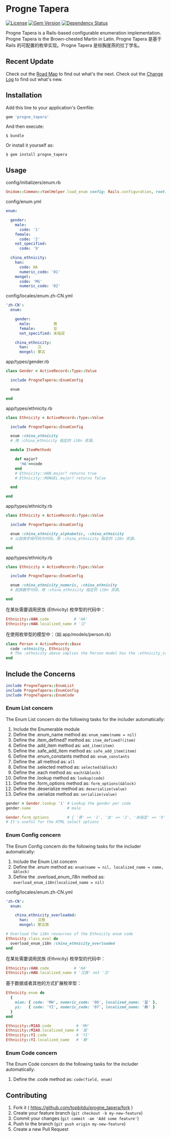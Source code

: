# Progne Tapera

[![License](https://img.shields.io/badge/license-MIT-green.svg)](http://opensource.org/licenses/MIT)
[![Gem Version](https://badge.fury.io/rb/progne_tapera.svg)](https://badge.fury.io/rb/progne_tapera)
[![Dependency Status](https://gemnasium.com/badges/github.com/topbitdu/progne_tapera.svg)](https://gemnasium.com/github.com/topbitdu/progne_tapera)

Progne Tapera is a Rails-based configurable enumeration implementation. Progne Tapera is the Brown-chested Martin in Latin.
Progne Tapera 是基于 Rails 的可配置的枚举实现。Progne Tapera 是棕胸崖燕的拉丁学名。



## Recent Update

Check out the [Road Map](ROADMAP.md) to find out what's the next.
Check out the [Change Log](CHANGELOG.md) to find out what's new.



## Installation

Add this line to your application's Gemfile:

```ruby
gem 'progne_tapera'
```

And then execute:

    $ bundle

Or install it yourself as:

    $ gem install progne_tapera



## Usage

config/initializers/enum.rb

```ruby
Unidom::Common::YamlHelper.load_enum config: Rails.configuration, root: Rails.root
```

config/enum.yml

```yaml
enum:

  gender:
    male:
      code: '1'
    female:
      code: '2'
    not_specified:
      code: '9'

  china_ethnicity:
    han:
      code: HA
      numeric_code: '01'
    mongel:
      code: 'MG'
      numeric_code: '02'
```

config/locales/enum.zh-CN.yml

```yaml
'zh-CN':
  enum:

    gender:
      male:          男
      female:        女
      not_specified: 未指定

    china_ethnicity:
      han:    汉
      mongel: 蒙古
```

app/types/gender.rb

```ruby
class Gender < ActiveRecord::Type::Value

  include ProgneTapera::EnumConfig

  enum

end
```

app/types/ethnicity.rb

```ruby
class Ethnicity < ActiveRecord::Type::Value

  include ProgneTapera::EnumConfig

  enum :china_ethnicity
  # 用 :china_ethnicity 指定的 i18n 资源。

  module ItemMethods

    def major?
      'HA'==code
    end
    # Ethnicity::HAN.major? returns true
    # Ethnicity::MONGEL.major? returns false

  end

end
```

app/types/ethnicity.rb

```ruby
class Ethnicity < ActiveRecord::Type::Value

  include ProgneTapera::EnumConfig

  enum :china_ethnicity_alphabetic, :china_ethnicity
  # 以民族字母代码为代码，用 :china_ethnicity 指定的 i18n 资源。

end
```

app/types/ethnicity.rb

```ruby
class Ethnicity < ActiveRecord::Type::Value

  include ProgneTapera::EnumConfig

  enum :china_ethnicity_numeric, :china_ethnicity
  # 民族数字代码，用 :china_ethnicity 指定的 i18n 资源。

end
```

在某处需要调用民族 (Ethnicity) 枚举型的代码中：

```ruby
Ethnicity::HAN.code           # 'HA'
Ethnicity::HAN.localized_name # '汉'
```

在使用枚举型的模型中：（如 app/models/person.rb）

```ruby
class Person < ActiveRecord::Base
  code :ethnicity, Ethnicity
  # The :ethnicity above implies the Person model has the :ethnicity_code field.
end
```



## Include the Concerns

```ruby
include ProgneTapera::EnumList
include ProgneTapera::EnumConfig
include ProgneTapera::EnumCode
```

### Enum List concern

The Enum List concern do the following tasks for the includer automatically:  
1. Include the Enumerable module  
2. Define the .enum_name method as: ``enum_name(name = nil)``  
3. Define the .item_defined? method as: ``item_defined?(item)``  
4. Define the .add_item method as: ``add_item(item)``  
5. Define the .safe_add_item method as: ``safe_add_item(item)``  
6. Define the .enum_constants method as: ``enum_constants``  
7. Define the .all method as: ``all``  
8. Define the .selected method as: ``selected(&block)``  
9. Define the .each method as: ``each(&block)``  
10. Define the .lookup method as: ``lookup(code)``
11. Define the .form_options method as: ``form_options(&block)``  
12. Define the .deserialize method as: ``deserialize(value)``  
13. Define the .serialize method as: ``serialize(value)``

```ruby
gender = Gender.lookup '1' # Lookup the gender per code
gender.name                # male

Gender.form_options        # { '男' => '1', '女' => '2', '未指定' => '9' }
# It's useful for the HTML select options
```

### Enum Config concern

The Enum Config concern do the following tasks for the includer automatically:  
1. Include the Enum List concern  
2. Define the .enum method as: ``enum(name = nil, localized_name = name, &block)``
3. Define the .overload_enum_i18n method as: ``overload_enum_i18n(localized_name = nil)``

config/locales/enum.zh-CN.yml
```yaml
'zh-CN':
  enum:

    china_ethnicity_overloaded:
      han:    汉族
      mongel: 蒙古族
```

```ruby
# Overload the i18n resources of the Ethnicity enum code
Ethnicity.class_eval do
  overload_enum_i18n :china_ethnicity_overloaded
end
```

在某处需要调用民族 (Ethnicity) 枚举型的代码中：
```ruby
Ethnicity::HAN.code           # 'HA'
Ethnicity::HAN.localized_name # '汉族' not '汉'
```

基于数据或者其他的方式扩展枚举型：
```ruby
Ethnicity.enum do
  {
    miao: { code: 'MH', numeric_code: '06', localized_name: '苗' },
    yi:   { code: 'YI', numeric_code: '07', localized_name: '彝' }
  }
end

Ethnicity::MIAO.code           # 'MH'
Ethnicity::MIAO.localized_name # '苗'
Ethnicity::YI.code             # 'YI'
Ethnicity::YI.localized_name   # '彝'
```

### Enum Code concern

The Enum Code concern do the following tasks for the includer automatically:  
1. Define the .code method as: ``code(field, enum)``



## Contributing

1. Fork it ( https://github.com/topbitdu/progne_tapera/fork )
2. Create your feature branch (`git checkout -b my-new-feature`)
3. Commit your changes (`git commit -am 'Add some feature'`)
4. Push to the branch (`git push origin my-new-feature`)
5. Create a new Pull Request
